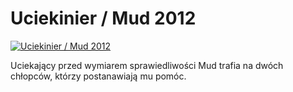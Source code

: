 Uciekinier / Mud 2012 
=============
[![Uciekinier / Mud 2012 ](http://vidos.pl/images/player.gif)](http://vidos.pl/uciekinier-mud-2012)

 Uciekający przed wymiarem sprawiedliwości Mud trafia na dwóch chłopców, którzy postanawiają mu pomóc.
